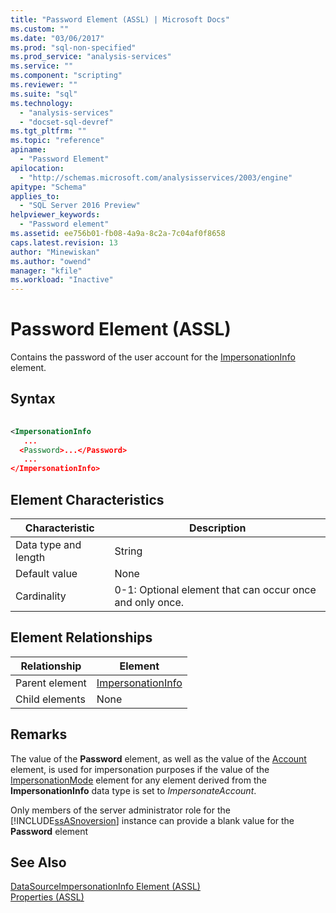 ```yaml
---
title: "Password Element (ASSL) | Microsoft Docs"
ms.custom: ""
ms.date: "03/06/2017"
ms.prod: "sql-non-specified"
ms.prod_service: "analysis-services"
ms.service: ""
ms.component: "scripting"
ms.reviewer: ""
ms.suite: "sql"
ms.technology: 
  - "analysis-services"
  - "docset-sql-devref"
ms.tgt_pltfrm: ""
ms.topic: "reference"
apiname: 
  - "Password Element"
apilocation: 
  - "http://schemas.microsoft.com/analysisservices/2003/engine"
apitype: "Schema"
applies_to: 
  - "SQL Server 2016 Preview"
helpviewer_keywords: 
  - "Password element"
ms.assetid: ee756b01-fb08-4a9a-8c2a-7c04af0f8658
caps.latest.revision: 13
author: "Minewiskan"
ms.author: "owend"
manager: "kfile"
ms.workload: "Inactive"
---
```

# Password Element (ASSL)
  Contains the password of the user account for the [ImpersonationInfo](../../../analysis-services/scripting/data-type/impersonationinfo-data-type-assl.md) element.  
  
## Syntax  
  
```xml  
  
<ImpersonationInfo  
   ...  
  <Password>...</Password>  
   ...  
</ImpersonationInfo>  
```  
  
## Element Characteristics  
  
|Characteristic|Description|  
|--------------------|-----------------|  
|Data type and length|String|  
|Default value|None|  
|Cardinality|0-1: Optional element that can occur once and only once.|  
  
## Element Relationships  
  
|Relationship|Element|  
|------------------|-------------|  
|Parent element|[ImpersonationInfo](../../../analysis-services/scripting/data-type/impersonationinfo-data-type-assl.md)|  
|Child elements|None|  
  
## Remarks  
 The value of the **Password** element, as well as the value of the [Account](../../../analysis-services/scripting/properties/account-element-impersonationinfo-assl.md) element, is used for impersonation purposes if the value of the [ImpersonationMode](../../../analysis-services/scripting/properties/impersonationmode-element-assl.md) element for any element derived from the **ImpersonationInfo** data type is set to *ImpersonateAccount*.  
  
 Only members of the server administrator role for the [!INCLUDE[ssASnoversion](../../../includes/ssasnoversion-md.md)] instance can provide a blank value for the **Password** element  
  
## See Also  
 [DataSourceImpersonationInfo Element &#40;ASSL&#41;](../../../analysis-services/scripting/properties/datasourceimpersonationinfo-element-assl.md)   
 [Properties &#40;ASSL&#41;](../../../analysis-services/scripting/properties/properties-assl.md)  
  
  
